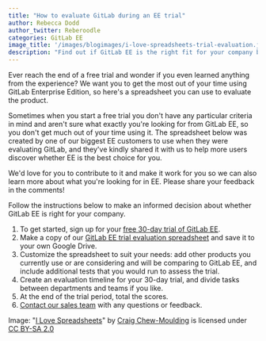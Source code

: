 ```yaml
---
title: "How to evaluate GitLab during an EE trial"
author: Rebecca Dodd
author_twitter: Reberoodle
categories: GitLab EE
image_title: '/images/blogimages/i-love-spreadsheets-trial-evaluation.jpg'
description: "Find out if GitLab EE is the right fit for your company by evaluating your free trial with this handy spreadsheet"
---
```


Ever reach the end of a free trial and wonder if you even learned anything from the experience? We want you to get the most out of your time using GitLab Enterprise Edition, so here's a spreadsheet you can use to evaluate the product.

<!-- more -->

Sometimes when you start a free trial you don't have any particular criteria in mind and aren't sure what exactly you're looking for from GitLab EE, so you don't get much out of your time using it. The spreadsheet below was created by one of our biggest EE customers to use when they were evaluating GitLab, and they've kindly shared it with us to help more users discover whether EE is the best choice for you. 

We'd love for you to contribute to it and make it work for you so we can also learn more about what you're looking for in EE. Please share your feedback in the comments!

Follow the instructions below to make an informed decision about whether GitLab EE is right for your company.

1. To get started, sign up for your [free 30-day trial of GitLab EE](https://about.gitlab.com/free-trial/).
1. Make a copy of our [GitLab EE trial evaluation spreadsheet](https://docs.google.com/spreadsheets/d/1gUzEoiJqbkE35lCmpk8UqFP1bMfzG3SjmstFQKaVxFM/edit?usp=sharing) and save it to your own Google Drive.
1. Customize the spreadsheet to suit your needs: add other products you currently use or are considering and will be comparing to GitLab EE, and include additional tests that you would run to assess the trial.
1. Create an evaluation timeline for your 30-day trial, and divide tasks between departments and teams if you like.
1. At the end of the trial period, total the scores.
1. [Contact our sales team](https://about.gitlab.com/sales/) with any questions or feedback.


Image: "[I Love Spreadsheets](https://www.flickr.com/photos/craigmoulding/8399214678/)" by [Craig Chew-Moulding](https://www.flickr.com/photos/craigmoulding/) is licensed under [CC BY-SA 2.0](https://creativecommons.org/licenses/by-sa/2.0/)
